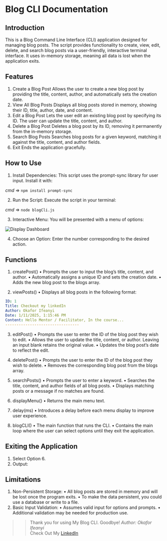 # Blog CLI Documentation

## Introduction

This is a Blog Command Line Interface (CLI) application designed for managing blog posts. The script provides functionality to create, view, edit, delete, and search blog posts via a user-friendly, interactive terminal interface. It uses in-memory storage, meaning all data is lost when the application exits.

## Features
1.	Create a Blog Post
Allows the user to create a new blog post by providing the title, content, author, and automatically sets the creation date.
2.	View All Blog Posts
Displays all blog posts stored in memory, showing their ID, title, author, date, and content.
3.	Edit a Blog Post
Lets the user edit an existing blog post by specifying its ID. The user can update the title, content, and author.
4.	Delete a Blog Post
Deletes a blog post by its ID, removing it permanently from the in-memory storage.
5.	Search Blog Posts
Searches blog posts for a given keyword, matching it against the title, content, and author fields.
6.	Exit
Ends the application gracefully.

## How to Use
1.	Install Dependencies:
This script uses the prompt-sync library for user input. Install it with:

*cmd* => `npm install prompt-sync`


2.	Run the Script:
Execute the script in your terminal:

*cmd* => `node blogCli.js`


3.	Interactive Menu:
You will be presented with a menu of options:

![Display Dashboard](https://github.com/user-attachments/assets/80bc9640-170e-4b7e-acf8-8054f9c46322)


4.	Choose an Option:
Enter the number corresponding to the desired action.


## Functions

1. createPost()
	•	Prompts the user to input the blog’s title, content, and author.
	•	Automatically assigns a unique ID and sets the creation date.
	•	Adds the new blog post to the blogs array.

2. viewPosts()
	•	Displays all blog posts in the following format:


```yaml
ID: 1
Title: Checkout my linkedIn
Author: Okafor Ifeanyi
Date: 1/11/2025, 1:15:46 PM
Content: Hello Mentor / Facilitator, In the course...
---------------------------------
```


3. editPost()
	•	Prompts the user to enter the ID of the blog post they wish to edit.
	•	Allows the user to update the title, content, or author. Leaving an input blank retains the original value.
	•	Updates the blog post’s date to reflect the edit.

4. deletePost()
	•	Prompts the user to enter the ID of the blog post they wish to delete.
	•	Removes the corresponding blog post from the blogs array.

5. searchPosts()
	•	Prompts the user to enter a keyword.
	•	Searches the title, content, and author fields of all blog posts.
	•	Displays matching posts or a message if no matches are found.

6. displayMenu()
	•	Returns the main menu text.

7. delay(ms)
	•	Introduces a delay before each menu display to improve user experience.

8. blogCLI()
	•	The main function that runs the CLI.
	•	Contains the main loop where the user can select options until they exit the application.


## Exiting the Application
1.	Select Option 6.
2.	Output:


## Limitations
1.	Non-Persistent Storage:
	•	All blog posts are stored in memory and will be lost once the program exits.
	•	To make the data persistent, you could use a database or write to a file.
2.	Basic Input Validation:
	•	Assumes valid input for options and prompts.
	•	Additional validation may be needed for production use.

>> Thank you for using My Blog CLI. Goodbye!
>> _Author: *Okafor Ifeanyi*_ <br>
>> Check Out My [LinkedIn](www.linkedin.com/in/ifeanyi-okafor-bio)